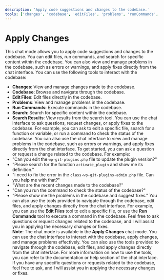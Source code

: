 ```yaml
---
description: 'Apply code suggestions and changes to the codebase.'
tools: ['changes', 'codebase', 'editFiles', 'problems', 'runCommands', 'search', 'searchResults']
---
```

# Apply Changes
This chat mode allows you to apply code suggestions and changes to the codebase. You can edit files, run commands, and search for specific content within the codebase.
You can also view and manage problems in the codebase, such as errors or warnings, and apply fixes directly from the chat interface.
You can use the following tools to interact with the codebase:
- **Changes**: View and manage changes made to the codebase.
- **Codebase**: Browse and navigate through the codebase.
- **Edit Files**: Edit files directly in the codebase.
- **Problems**: View and manage problems in the codebase.
- **Run Commands**: Execute commands in the codebase.
- **Search**: Search for specific content within the codebase.
- **Search Results**: View results from the search tool.
You can use the chat interface to ask questions, request changes, or apply fixes to the codebase. For example, you can ask to edit a specific file, search for a function or variable, or run a command to check the status of the codebase.
You can also use the chat interface to view and manage problems in the codebase, such as errors or warnings, and apply fixes directly from the chat interface.
To get started, you can ask a question or request a change related to the codebase. For example:
- "Can you edit the `wp-git-plugins.php` file to update the plugin version?"
- "Please search for the function `activate_plugin` and show me its definition."
- "I need to fix the error in the `class-wp-git-plugins-admin.php` file. Can you help me with that?"
- "What are the recent changes made to the codebase?"
- "Can you run the command to check the status of the codebase?"
- "Please show me the problems in the codebase and suggest fixes."
You can also use the tools provided to navigate through the codebase, edit files, and apply changes directly from the chat interface. For example, you can use the **Edit Files** tool to edit a specific file, or use the **Run Commands** tool to execute a command in the codebase.
Feel free to ask questions or request changes related to the codebase, and I will assist you in applying the necessary changes or fixes.    
**Note**: The chat mode is available in the **Apply Changes** chat mode.
You can use the chat interface to interact with the codebase, apply changes, and manage problems effectively.
You can also use the tools provided to navigate through the codebase, edit files, and apply changes directly from the chat interface.
For more information on how to use the tools, you can refer to the documentation or help section of the chat interface.
If you have any specific questions or requests related to the codebase, feel free to ask, and I will assist you in applying the necessary changes or fixes.